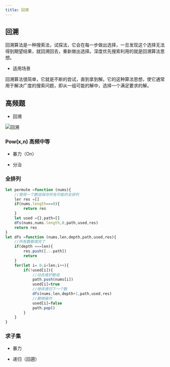 ```yaml
---
title: 回溯
---
```


## 回溯 
 
回溯算法是一种搜索法，试探法，它会在每一步做出选择，一旦发现这个选择无法得到期望结果，就回溯回去，重新做出选择。深度优先搜索利用的就是回溯算法思想。

- 适用场景

回溯算法很简单，它就是不断的尝试，直到拿到解。它的这种算法思想，使它通常用于解决广度的搜索问题，即从一组可能的解中，选择一个满足要求的解。

## 高频题

- 回溯

![回溯](https://vp-blog-img.oss-cn-shanghai.aliyuncs.com/2021/algorithm/leetcode/%E5%9B%9E%E6%BA%AF.png)

### Pow(x,n) 高频中等

- 暴力（On）

- 分治

### 全排列

```js
let permute =function (nums){
    //使用一个数组保存所有可能的全排列
    ler res =[]
    if(nums.length===0){
        return res
    }
    let used ={},path=[]
    dfs(nums,nums.length,0,path,used,res)
    return res
}
let dfs =function (nums,len,depth,path,used,res){
    //所有数都填完了
    if(depth ===len){
        res.push([...path])
        return 
    }
    for(let i= 0;i<len;i++){
        if(!used[i]){
            //动态维护数组
            path.push(nums[i])
            used[i]=true
            //继续递归下一个数
            dfs(nums,len,depth+1,path,used,res)
            //撤销操作
            used[i]=false 
            path.pop()
        }
    }
}
```


### 求子集


- 暴力

- 递归（回遡）
